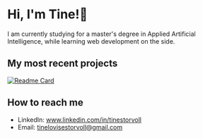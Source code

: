 # Hi, I'm Tine!👋

I am currently studying for a master's degree in Applied Artificial Intelligence, while learning web development on the side.

## My most recent projects
[![Readme Card](https://github-readme-stats.vercel.app/api/pin/?username=TLS97&repo=yelp-camp)](https://github.com/anuraghazra/github-readme-stats)

## How to reach me
* LinkedIn: www.linkedin.com/in/tinestorvoll
* Email: tinelovisestorvoll@gmail.com

